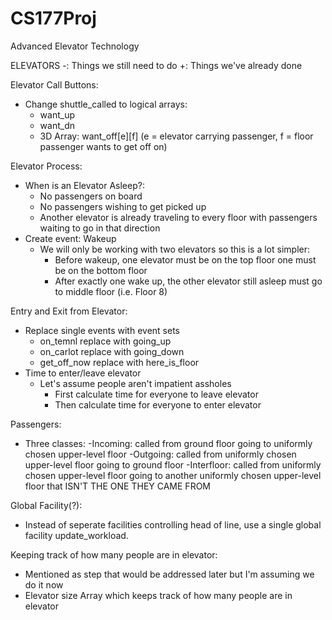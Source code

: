 # CS177Proj
Advanced Elevator Technology

ELEVATORS
-: Things we still need to do
+: Things we've already done

Elevator Call Buttons:
   - Change shuttle_called to logical arrays:
       - want_up
       - want_dn
       - 3D Array: want_off[e][f] (e = elevator carrying passenger, f = floor passenger wants to get off on)

Elevator Process:
   - When is an Elevator Asleep?:
       - No passengers on board
       - No passengers wishing to get picked up
       - Another elevator is already traveling to every floor with passengers waiting to go in that direction
   - Create event: Wakeup
       - We will only be working with two elevators so this is a lot simpler:
            - Before wakeup, one elevator must be on the top floor one must be on the bottom floor
            - After exactly one wake up, the other elevator still asleep must go to middle floor (i.e. Floor 8)

Entry and Exit from Elevator:
   - Replace single events with event sets
       - on_temnl replace with going_up
       - on_carlot replace with going_down
       - get_off_now replace with here_is_floor
   - Time to enter/leave elevator
       - Let's assume people aren't impatient assholes
            - First calculate time for everyone to leave elevator
            - Then calculate time for everyone to enter elevator

Passengers:
   - Three classes:
       -Incoming: called from ground floor going to uniformly chosen upper-level floor
       -Outgoing: called from uniformly chosen upper-level floor going to ground floor
       -Interfloor: called from uniformly chosen upper-level floor going to another uniformly chosen upper-level floor that ISN'T THE ONE THEY CAME FROM

Global Facility(?):
   - Instead of seperate facilities controlling head of line, use a single global facility update_workload.

Keeping track of how many people are in elevator:
   - Mentioned as step that would be addressed later but I'm assuming we do it now
   - Elevator size Array which keeps track of how many people are in elevator
